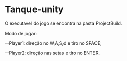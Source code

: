 # Tanque-unity

O executavel do jogo se encontra na pasta ProjectBuild.


Modo de jogar:

--Player1: direção no W,A,S,d e tiro no SPACE;

--Player2: direção nas setas e tiro no ENTER.
